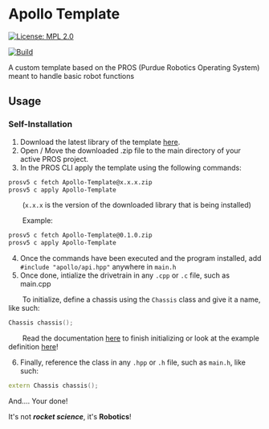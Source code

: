 # Apollo Template

[![License: MPL 2.0](https://img.shields.io/badge/License-MPL%202.0-brightgreen.svg)](https://opensource.org/licenses/MPL-2.0)

[![Build](https://github.com/Apollo-Robotics/Apollo-Template-PROS/actions/workflows/main.yml/badge.svg)](https://github.com/Apollo-Robotics/Apollo-Template-PROS/blob/main/.github/workflows/main.yml)

A custom template based on the PROS (Purdue Robotics Operating System) meant to handle basic robot functions

## Usage

### Self-Installation

1. Download the latest library of the template [here](https://github.com/Apollo-Robotics/Apollo-Template-PROS/releases).
2. Open / Move the downloaded .zip file to the main directory of your active PROS project.
3. In the PROS CLI apply the template using the following commands:

```bash
prosv5 c fetch Apollo-Template@x.x.x.zip
prosv5 c apply Apollo-Template
```

&emsp;&emsp;(`x.x.x` is the version of the downloaded library that is being installed)

&emsp;&emsp;Example:

```bash
prosv5 c fetch Apollo-Template@0.1.0.zip
prosv5 c apply Apollo-Template
```

4. Once the commands have been executed and the program installed, add `#include "apollo/api.hpp"` anywhere in `main.h`
5. Once done, intialize the drivetrain in any `.cpp` or `.c` file, such as main.cpp

&emsp;&emsp;To initialize, define a chassis using the `Chassis` class and give it a name, like such:

```c++
Chassis chassis();
```

&emsp;&emsp;Read the documentation [here](https://github.com/Apollo-Robotics/Apollo-Template-PROS/wiki) to finish initializing or look at the example definition [here](https://github.com/Apollo-Robotics/Apollo-Template-PROS/blob/main/src/main.cpp)!

6. Finally, reference the class in any `.hpp` or `.h` file, such as `main.h`, like such:

```c++
extern Chassis chassis();
```

And.... Your done!

It's not **_rocket science_**, it's **Robotics**!

<!--### Pre-Done Installation-->